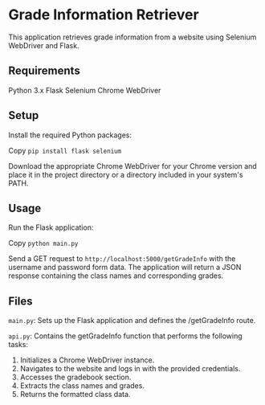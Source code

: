 # Grade Information Retriever
This application retrieves grade information from a website using Selenium WebDriver and Flask.

## Requirements

Python 3.x
Flask
Selenium
Chrome WebDriver

## Setup

Install the required Python packages:

Copy `pip install flask selenium`

Download the appropriate Chrome WebDriver for your Chrome version and place it in the project directory or a directory included in your system's PATH.

## Usage

Run the Flask application:

Copy `python main.py`

Send a GET request to `http://localhost:5000/getGradeInfo` with the username and password form data.
The application will return a JSON response containing the class names and corresponding grades.

## Files

`main.py`: 
Sets up the Flask application and defines the /getGradeInfo route.


`api.py`:
Contains the getGradeInfo function that performs the following tasks:

1. Initializes a Chrome WebDriver instance.
2. Navigates to the website and logs in with the provided credentials.
3. Accesses the gradebook section.
4. Extracts the class names and grades.
5. Returns the formatted class data.
